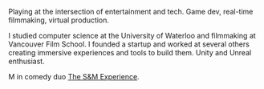 Playing at the intersection of entertainment and tech. Game dev, real-time filmmaking, virtual production.

I studied computer science at the University of Waterloo and filmmaking at Vancouver Film School. I founded a startup and worked at several others creating immersive experiences and tools to build them. Unity and Unreal enthusiast.

M in comedy duo [The S&M Experience](https://sm.experience.sexy/).
